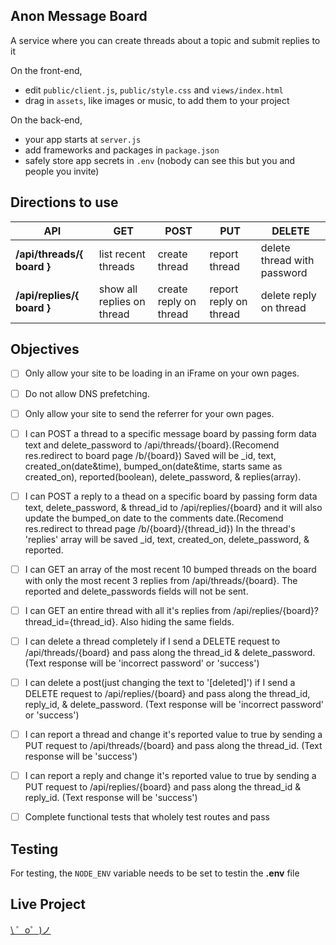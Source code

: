 Anon Message Board
------
A service where you can create threads about a topic and submit replies to it

On the front-end,
- edit `public/client.js`, `public/style.css` and `views/index.html`
- drag in `assets`, like images or music, to add them to your project

On the back-end,
- your app starts at `server.js`
- add frameworks and packages in `package.json`
- safely store app secrets in `.env` (nobody can see this but you and people you invite)


Directions to use
-------------------

**API** | **GET** | **POST** | **PUT** | **DELETE**
-------- | --------- | ---------- | -------- | --------
**/api/threads/{ board }** | list recent threads | create thread | report thread | delete thread with password
**/api/replies/{ board }** | show all replies on thread | create reply on thread | report reply on thread | delete reply on thread



Objectives
-------------------
- [ ] Only allow your site to be loading in an iFrame on your own pages.
- [ ] Do not allow DNS prefetching.
- [ ] Only allow your site to send the referrer for your own pages.
- [ ] I can POST a thread to a specific message board by passing form data text and delete_password to /api/threads/{board}.(Recomend res.redirect to board page /b/{board}) Saved will be _id, text, created_on(date&time), bumped_on(date&time, starts same as created_on), reported(boolean), delete_password, & replies(array).
- [ ] I can POST a reply to a thead on a specific board by passing form data text, delete_password, & thread_id to /api/replies/{board} and it will also update the bumped_on date to the comments date.(Recomend res.redirect to thread page /b/{board}/{thread_id}) In the thread's 'replies' array will be saved _id, text, created_on, delete_password, & reported.
- [ ] I can GET an array of the most recent 10 bumped threads on the board with only the most recent 3 replies from /api/threads/{board}. The reported and delete_passwords fields will not be sent.
- [ ] I can GET an entire thread with all it's replies from /api/replies/{board}?thread_id={thread_id}. Also hiding the same fields.
- [ ] I can delete a thread completely if I send a DELETE request to /api/threads/{board} and pass along the thread_id & delete_password. (Text response will be 'incorrect password' or 'success')
- [ ] I can delete a post(just changing the text to '[deleted]') if I send a DELETE request to /api/replies/{board} and pass along the thread_id, reply_id, & delete_password. (Text response will be 'incorrect password' or 'success')
- [ ] I can report a thread and change it's reported value to true by sending a PUT request to /api/threads/{board} and pass along the thread_id. (Text response will be 'success')
- [ ] I can report a reply and change it's reported value to true by sending a PUT request to /api/replies/{board} and pass along the thread_id & reply_id. (Text response will be 'success')
- [ ] Complete functional tests that wholely test routes and pass


Testing
-------------------
For testing, the ```NODE_ENV``` variable needs to be set to testin the **.env** file


Live Project
-------------------
[\ ゜o゜)ノ](https://get-me-boards.glitch.me)
